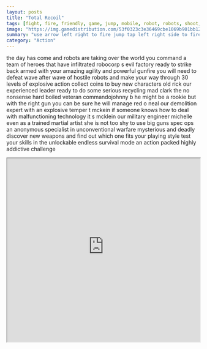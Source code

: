 ```yaml
---
layout: posts
title: "Total Recoil"
tags: [fight, fire, friendly, game, jump, mobile, robot, robots, shoot, shooter, survival, recoil, total, free, online, games, oyna, game, free, games, play, play, games]
image: "https://img.gamedistribution.com/53f0323c3e36469cbe1069b901bb125b.jpg"
summary: "use arrow left right to fire jump tap left right side to fire jump  free online games oyna game free games play play games"
category: "Action"
---
```


the day has come and robots are taking over the world you command a team of heroes that have infiltrated robocorp s evil factory ready to strike back armed with your amazing agility and powerful gunfire you will need to defeat wave after wave of hostile robots and make your way through 30 levels of explosive action collect coins to buy new characters old rick our experienced leader ready to do some serious recycling mad clark the no nonsense hard boiled veteran commandojohnny b he might be a rookie but with the right gun you can be sure he will manage red o neal our demolition expert with an explosive temper t mckein if someone knows how to deal with malfunctioning technology it s mcklein our military engineer michelle even as a trained martial artist she is not too shy to use big guns spec ops an anonymous specialist in unconventional warfare mysterious and deadly discover new weapons and find out which one fits your playing style test your skills in the unlockable endless survival mode an action packed highly addictive challenge

<iframe width="100%" height="480px;" src="https://html5.gamedistribution.com/53f0323c3e36469cbe1069b901bb125b/"></iframe>